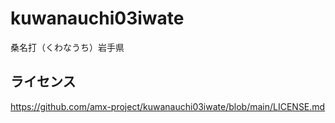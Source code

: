 # kuwanauchi03iwate
桑名打（くわなうち）岩手県

## ライセンス
https://github.com/amx-project/kuwanauchi03iwate/blob/main/LICENSE.md
